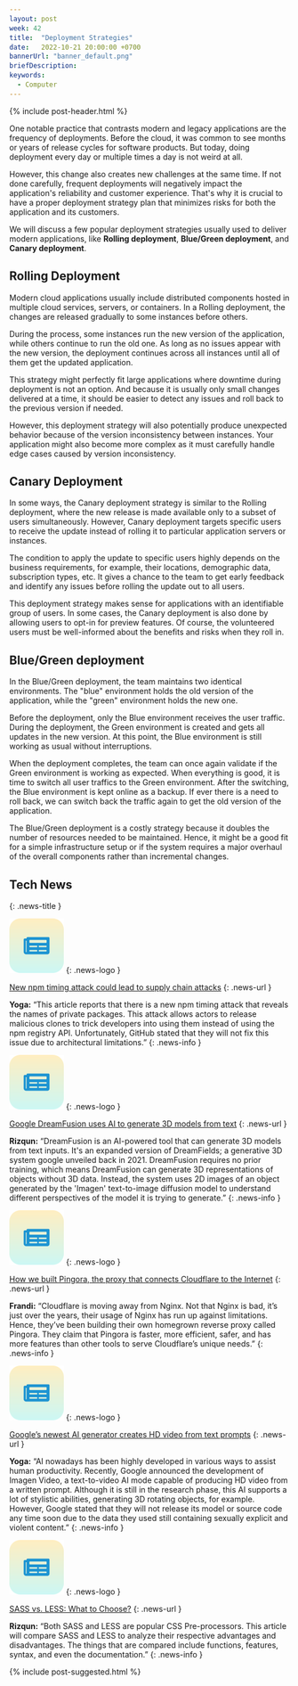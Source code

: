 ```yaml
---
layout: post
week: 42
title:  "Deployment Strategies"
date:   2022-10-21 20:00:00 +0700
bannerUrl: "banner_default.png"
briefDescription: 
keywords:
  - Computer
---
```


{% include post-header.html %}

One notable practice that contrasts modern and legacy applications are the frequency of deployments. Before the cloud, it was common to see months or years of release cycles for software products. But today, doing deployment every day or multiple times a day is not weird at all.

However, this change also creates new challenges at the same time. If not done carefully, frequent deployments will negatively impact the application's reliability and customer experience. That's why it is crucial to have a proper deployment strategy plan that minimizes risks for both the application and its customers.

We will discuss a few popular deployment strategies usually used to deliver modern applications, like **Rolling deployment**, **Blue/Green deployment**, and **Canary deployment**.

## Rolling Deployment

Modern cloud applications usually include distributed components hosted in multiple cloud services, servers, or containers. In a Rolling deployment, the changes are released gradually to some instances before others.

During the process, some instances run the new version of the application, while others continue to run the old one. As long as no issues appear with the new version, the deployment continues across all instances until all of them get the updated application.

This strategy might perfectly fit large applications where downtime during deployment is not an option. And because it is usually only small changes delivered at a time, it should be easier to detect any issues and roll back to the previous version if needed.

However, this deployment strategy will also potentially produce unexpected behavior because of the version inconsistency between instances. Your application might also become more complex as it must carefully handle edge cases caused by version inconsistency.

## Canary Deployment

In some ways, the Canary deployment strategy is similar to the Rolling deployment, where the new release is made available only to a subset of users simultaneously. However, Canary deployment targets specific users to receive the update instead of rolling it to particular application servers or instances.

The condition to apply the update to specific users highly depends on the business requirements, for example, their locations, demographic data, subscription types, etc. It gives a chance to the team to get early feedback and identify any issues before rolling the update out to all users.

This deployment strategy makes sense for applications with an identifiable group of users. In some cases, the Canary deployment is also done by allowing users to opt-in for preview features. Of course, the volunteered users must be well-informed about the benefits and risks when they roll in.

## Blue/Green deployment

In the Blue/Green deployment, the team maintains two identical environments. The "blue" environment holds the old version of the application, while the "green" environment holds the new one.

Before the deployment, only the Blue environment receives the user traffic. During the deployment, the Green environment is created and gets all updates in the new version. At this point, the Blue environment is still working as usual without interruptions.

When the deployment completes, the team can once again validate if the Green environment is working as expected. When everything is good, it is time to switch all user traffics to the Green environment. After the switching, the Blue environment is kept online as a backup. If ever there is a need to roll back, we can switch back the traffic again to get the old version of the application.

The Blue/Green deployment is a costly strategy because it doubles the number of resources needed to be maintained. Hence, it might be a good fit for a simple infrastructure setup or if the system requires a major overhaul of the overall components rather than incremental changes.

## Tech News
{: .news-title }

![memo](/assets/images/tech-news.svg)
{: .news-logo }

[New npm timing attack could lead to supply chain attacks](https://www.bleepingcomputer.com/news/security/new-npm-timing-attack-could-lead-to-supply-chain-attacks/)
{: .news-url }

__Yoga:__ “This article reports that there is a new npm timing attack that reveals the names of private packages. This attack allows actors to release malicious clones to trick developers into using them instead of using the npm registry API. Unfortunately, GitHub stated that they will not fix this issue due to architectural limitations.”
{: .news-info }

![memo](/assets/images/tech-news.svg)
{: .news-logo }

[Google DreamFusion uses AI to generate 3D models from text](https://aibusiness.com/document.asp?doc_id=780874)
{: .news-url }

__Rizqun:__ “DreamFusion is an AI-powered tool that can generate 3D models from text inputs. It's an expanded version of DreamFields; a generative 3D system google unveiled back in 2021. DreamFusion requires no prior training, which means DreamFusion can generate 3D representations of objects without 3D data. Instead, the system uses 2D images of an object generated by the 'Imagen' text-to-image diffusion model to understand different perspectives of the model it is trying to generate.”
{: .news-info }

![memo](/assets/images/tech-news.svg)
{: .news-logo }

[How we built Pingora, the proxy that connects Cloudflare to the Internet](https://blog.cloudflare.com/how-we-built-pingora-the-proxy-that-connects-cloudflare-to-the-internet/)
{: .news-url }

__Frandi:__ “Cloudflare is moving away from Nginx. Not that Nginx is bad, it’s just over the years, their usage of Nginx has run up against limitations. Hence, they’ve been building their own homegrown reverse proxy called Pingora. They claim that Pingora is faster, more efficient, safer, and has more features than other tools to serve Cloudflare’s unique needs.”
{: .news-info }

![memo](/assets/images/tech-news.svg)
{: .news-logo }

[Google’s newest AI generator creates HD video from text prompts](https://arstechnica.com/information-technology/2022/10/googles-newest-ai-generator-creates-hd-video-from-text-prompts/)
{: .news-url }

__Yoga:__ “AI nowadays has been highly developed in various ways to assist human productivity. Recently, Google announced the development of Imagen Video, a text-to-video AI mode capable of producing HD video from a written prompt. Although it is still in the research phase, this AI supports a lot of stylistic abilities, generating 3D rotating objects, for example. However, Google stated that they will not release its model or source code any time soon due to the data they used still containing sexually explicit and violent content.”
{: .news-info }

![memo](/assets/images/tech-news.svg)
{: .news-logo }

[SASS vs. LESS: What to Choose?](https://cynoteck.com/blog-post/sass-vs-less-what-to-choose/)
{: .news-url }

__Rizqun:__ “Both SASS and LESS are popular CSS Pre-processors. This article will compare SASS and LESS to analyze their respective advantages and disadvantages. The things that are compared include functions, features, syntax, and even the documentation.”
{: .news-info }

{% include post-suggested.html %}